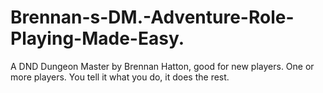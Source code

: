 # Brennan-s-DM.-Adventure-Role-Playing-Made-Easy.
A DND Dungeon Master by Brennan Hatton, good for new players. One or more players. You tell it what you do, it does the rest.
